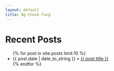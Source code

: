 ```yaml
---
layout: default
title: Ng Cheuk-fung
---
```

<div id="home">
  <h1>Recent Posts</h1>
  <ul class="posts">
    {% for post in site.posts limit:10 %}
      <li><span>{{ post.date | date_to_string }}</span> &raquo; <a href="{{ post.url }}">{{ post.title }}</a></li>
    {% endfor %}
  </ul>
</div>

